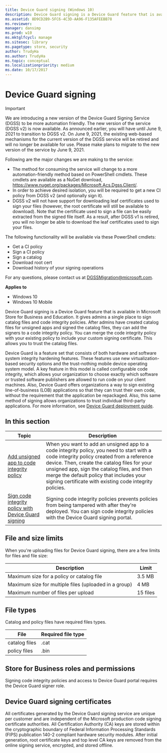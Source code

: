 ```yaml
---
title: Device Guard signing (Windows 10)
description: Device Guard signing is a Device Guard feature that is available in the Microsoft Store for Business and Microsoft Store for Education.
ms.assetid: 8D9CD2B9-5FC6-4C3D-AA96-F135AFEEBB78
ms.reviewer: 
manager: dansimp
ms.prod: w10
ms.mktglfcycl: manage
ms.sitesec: library
ms.pagetype: store, security
author: TrudyHa
ms.author: TrudyHa
ms.topic: conceptual
ms.localizationpriority: medium
ms.date: 10/17/2017
---
```


# Device Guard signing

> [!IMPORTANT]
> We are introducing a new version of the Device Guard Signing Service (DGSS) to be more automation friendly. The new version of the service (DGSS v2) is now available. As announced earlier, you will have until June 9, 2021 to transition to DGSS v2. On June 9, 2021, the existing web-based mechanisms for the current version of the DGSS service will be retired and will no longer be available for use. Please make plans to migrate to the new version of the service by June 9, 2021.
>
> Following are the major changes we are making to the service: 
> - The method for consuming the service will change to a more automation-friendly method based on PowerShell cmdlets. These cmdlets are available as a NuGet download, https://www.nuget.org/packages/Microsoft.Acs.Dgss.Client/.
> - In order to achieve desired isolation, you will be required to get a new CI policy from DGSS v2 (and optionally sign it). 
> -	DGSS v2 will not have support for downloading leaf certificates used to sign your files (however, the root certificate will still be available to download).  Note that the certificate used to sign a file can be easily extracted from the signed file itself.  As a result, after DGSS v1 is retired, you will no longer be able to download the leaf certificates used to sign your files.
>
> The following functionality will be available via these PowerShell cmdlets:
> - Get a CI policy
> - Sign a CI policy
> - Sign a catalog 
> - Download root cert
> - Download history of your signing operations 
>
> For any questions, please contact us at DGSSMigration@microsoft.com. 


**Applies to**

-   Windows 10
-   Windows 10 Mobile

Device Guard signing is a Device Guard feature that is available in Microsoft Store for Business and Education. It gives admins a single place to sign catalog files and code integrity policies. After admins have created catalog files for unsigned apps and signed the catalog files, they can add the signers to a code integrity policy. You can merge the code integrity policy with your existing policy to include your custom signing certificate. This allows you to trust the catalog files.

Device Guard is a feature set that consists of both hardware and software system integrity hardening features. These features use new virtualization-based security options and the trust-nothing mobile device operating system model. A key feature in this model is called configurable code integrity, which allows your organization to choose exactly which software or trusted software publishers are allowed to run code on your client machines. Also, Device Guard offers organizations a way to sign existing line-of-business (LOB) applications so that they can trust their own code, without the requirement that the application be repackaged. Also, this same method of signing allows organizations to trust individual third-party applications. For more information, see [Device Guard deployment guide](/windows/device-security/device-guard/device-guard-deployment-guide).

## In this section

| Topic | Description |
| ----- | ----------- |
| [Add unsigned app to code integrity policy](add-unsigned-app-to-code-integrity-policy.md) | When you want to add an unsigned app to a code integrity policy, you need to start with a code integrity policy created from a reference device. Then, create the catalog files for your unsigned app, sign the catalog files, and then merge the default policy that includes your signing certificate with existing code integrity policies. |
| [Sign code integrity policy with Device Guard signing](sign-code-integrity-policy-with-device-guard-signing.md) | Signing code integrity policies prevents policies from being tampered with after they're deployed. You can sign code integrity policies with the Device Guard signing portal. |

## File and size limits
When you're uploading files for Device Guard signing, there are a few limits for files and file size:

| Description                                           | Limit    |
|-------------------------------------------------------|----------|
| Maximum size for a policy or catalog file             | 3.5 MB   |
| Maximum size for multiple files (uploaded in a group) | 4 MB     |
| Maximum number of files per upload                    | 15 files |

 ## File types
Catalog and policy files have required files types.

| File          | Required file type |
|---------------|--------------------|
| catalog files | .cat               |
| policy files  | .bin               |

 ## Store for Business roles and permissions
Signing code integrity policies and access to Device Guard portal requires the Device Guard signer role.

## Device Guard signing certificates
All certificates generated by the Device Guard signing service are unique per customer and are independent of the Microsoft production code signing certificate authorities. All Certification Authority (CA) keys are stored within the cryptographic boundary of Federal Information Processing Standards (FIPS) publication 140-2 compliant hardware security modules. After initial generation, root certificate keys and top level CA keys are removed from the online signing service, encrypted, and stored offline.
